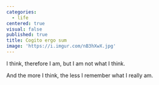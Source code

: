 ```yaml
---
categories:
  - life
centered: true
visual: false
published: true
title: Cogito ergo sum
image: 'https://i.imgur.com/nB3hXwX.jpg'
---
```

I think, 
therefore I am,
but I am not 
what I think.

And the more I think, 
the less I remember
what I really am.
